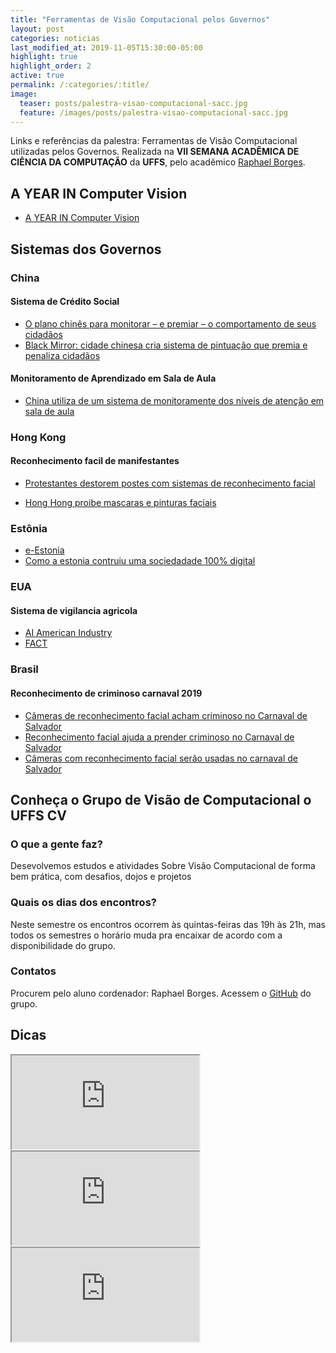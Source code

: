 ```yaml
---
title: "Ferramentas de Visão Computacional pelos Governos"
layout: post
categories: noticias
last_modified_at: 2019-11-05T15:30:00-05:00
highlight: true
highlight_order: 2
active: true
permalink: /:categories/:title/
image:
  teaser: posts/palestra-visao-computacional-sacc.jpg
  feature: /images/posts/palestra-visao-computacional-sacc.jpg
---
```


Links e referências da palestra: Ferramentas de Visão Computacional utilizadas pelos Governos. Realizada na  **VII SEMANA ACADÊMICA DE CIÊNCIA DA COMPUTAÇÃO** da **UFFS**, pelo acadêmico [Raphael Borges](http://github.com/oraphaborges).

## A YEAR IN Computer Vision
- [A YEAR IN Computer Vision](https://www.themtank.org/a-year-in-computer-vision)

## Sistemas dos Governos

### China
#### Sistema de Crédito Social
- [O plano chinês para monitorar – e premiar – o comportamento de seus cidadãos](https://www.bbc.com/portuguese/internacional-42033007)
- [Black Mirror: cidade chinesa cria sistema de pintuação que premia e penaliza cidadãos](https://epocanegocios.globo.com/Mundo/noticia/2019/04/black-mirror-cidade-chinesa-cria-sistema-de-pontuacao-que-premia-e-penaliza-cidadaos.html)

#### Monitoramento de Aprendizado em Sala de Aula
- [China utiliza de um sistema de monitoramente dos níveis de atenção em sala de aula](ttps://www.youtube.com/watch?time_continue=2&v=JMLsHI8aV0g)

### Hong Kong
#### Reconhecimento facil de manifestantes
- [Protestantes destorem postes com sistemas de reconhecimento facial](https://canaltech.com.br/inteligencia-artificial/protestantes-de-hong-kong-destroem-postes-com-sistemas-de-reconhecimento-facial-147861/)

- [Hong Hong proibe mascaras e pinturas faciais](https://gizmodo.uol.com.br/hong-kong-proibe-mascaras-pinturas-faciais-reconhecimento-facial)

### Estônia
- [e-Estonia](https://e-estonia.com/)
- [Como a estonia contruiu uma sociedadade 100% digital](https://epocanegocios.globo.com/Tecnologia/noticia/2018/08/como-estonia-construiu-uma-sociedade-digital.html)

### EUA
#### Sistema de vigilancia agricola
- [ AI American Industry](https://www.whitehouse.gov/ai/ai-american-industry/)
- [FACT](https://nifa.usda.gov/program/fact)

### Brasil
#### Reconhecimento de criminoso carnaval 2019
- [Câmeras de reconhecimento facial acham criminoso no Carnaval de Salvador](https://noticias.uol.com.br/cotidiano/ultimas-noticias/2019/03/05/cameras-de-reconhecimento-facial-acham-criminoso-no-carnaval-de-salvador.html)
- [Reconhecimento facial ajuda a prender criminoso no Carnaval de Salvador](https://canaltech.com.br/seguranca/reconhecimento-facial-ajuda-a-prender-criminoso-no-carnaval-de-salvador-134189/)
- [Câmeras com reconhecimento facial serão usadas no carnaval de Salvador](http://g1.globo.com/bahia/bahia-meio-dia/videos/t/edicoes/v/cameras-com-reconhecimento-facial-serao-usadas-no-carnaval-de-salvador/7409219/)


## Conheça o Grupo de Visão de Computacional o UFFS CV
### O que a gente faz?
Desevolvemos estudos e atividades Sobre Visão Computacional de forma bem prática, com desafios, dojos e projetos

### Quais os dias dos encontros?
Neste semestre os encontros ocorrem às quintas-feiras das 19h às 21h, mas todos os semestres o horário muda pra encaixar de acordo com a disponibilidade do grupo.

### Contatos
Procurem pelo aluno cordenador: Raphael Borges. Acessem o [GitHub](http://github.com/uffscv) do grupo.

## Dicas

<iframe src="https://open.spotify.com/embed-podcast/episode/1alkOH1KtT1Aht5eygoaMK" class="full-with"></iframe>

<div class="embed-responsive embed-responsive-16by9">
  <iframe src="https://www.youtube.com/embed/OLnRpiMepUw" class="embed-responsive-item" allowfullscreen></iframe>
</div>

<div class="embed-responsive embed-responsive-16by9">
  <iframe src="https://www.youtube.com/embed/7tqJsms0viI" class="embed-responsive-item" allowfullscreen></iframe>
</div>
